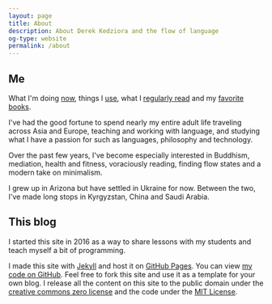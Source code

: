 ```yaml
---
layout: page
title: About
description: About Derek Kedziora and the flow of language
og-type: website
permalink: /about
---
```


## Me 

What I'm doing [now][0], things I [use][1], what I [regularly read][2] and  my [favorite books][3]. 

I've had the good fortune to spend nearly my entire adult life traveling across Asia and Europe, teaching and working with language, and studying what I have a passion for such as languages, philosophy and technology. 

Over the past few years, I've become especially interested in Buddhism, mediation, health and fitness, voraciously reading, finding flow states and a modern take on minimalism.  

I grew up in Arizona but have settled in Ukraine for now. Between the two, I've made long stops in Kyrgyzstan, China and Saudi Arabia. 

## This blog

I started this site in 2016 as a way to share lessons with my students and teach myself a bit of programming. 

I made this site with [Jekyll][4] and host it on [GitHub Pages][5]. You can view [my code on GitHub][6]. Feel free to fork this site and use it as a template for your own blog. I release all the content on this site to the public domain under the [creative commons zero license][7] and the code under the [MIT License][8].


[0]: /now
[1]: /use
[2]: /what-I-regularly-read
[3]: /books
[4]: http://jekyllrb.com
[5]: https://pages.github.com
[6]: https://github.com/derekkedziora/derekkedziora.github.io
[7]: https://creativecommons.org/publicdomain/zero/1.0/
[8]: https://github.com/derekkedziora/derekkedziora.github.io/blob/master/LICENSE.md

